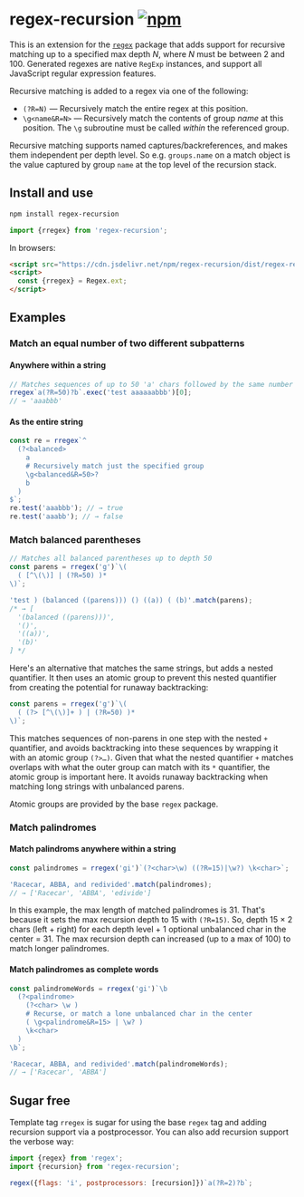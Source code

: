 # regex-recursion [![npm](https://img.shields.io/npm/v/regex-recursion)](https://www.npmjs.com/package/regex-recursion)

This is an extension for the [`regex`](https://github.com/slevithan/regex) package that adds support for recursive matching up to a specified max depth *N*, where *N* must be between 2 and 100. Generated regexes are native `RegExp` instances, and support all JavaScript regular expression features.

Recursive matching is added to a regex via one of the following:

- `(?R=N)` — Recursively match the entire regex at this position.
- `\g<name&R=N>` — Recursively match the contents of group *name* at this position. The `\g` subroutine must be called *within* the referenced group.

Recursive matching supports named captures/backreferences, and makes them independent per depth level. So e.g. `groups.name` on a match object is the value captured by group `name` at the top level of the recursion stack.

## Install and use

```sh
npm install regex-recursion
```

```js
import {rregex} from 'regex-recursion';
```

In browsers:

```html
<script src="https://cdn.jsdelivr.net/npm/regex-recursion/dist/regex-recursion.min.js"></script>
<script>
  const {rregex} = Regex.ext;
</script>
```

## Examples

### Match an equal number of two different subpatterns

#### Anywhere within a string

```js
// Matches sequences of up to 50 'a' chars followed by the same number of 'b'
rregex`a(?R=50)?b`.exec('test aaaaaabbb')[0];
// → 'aaabbb'
```

#### As the entire string

```js
const re = rregex`^
  (?<balanced>
    a
    # Recursively match just the specified group
    \g<balanced&R=50>?
    b
  )
$`;
re.test('aaabbb'); // → true
re.test('aaabb'); // → false
```

### Match balanced parentheses

```js
// Matches all balanced parentheses up to depth 50
const parens = rregex('g')`\(
  ( [^\(\)] | (?R=50) )*
\)`;

'test ) (balanced ((parens))) () ((a)) ( (b)'.match(parens);
/* → [
  '(balanced ((parens)))',
  '()',
  '((a))',
  '(b)'
] */
```

Here's an alternative that matches the same strings, but adds a nested quantifier. It then uses an atomic group to prevent this nested quantifier from creating the potential for runaway backtracking:

```js
const parens = rregex('g')`\(
  ( (?> [^\(\)]+ ) | (?R=50) )*
\)`;
```

This matches sequences of non-parens in one step with the nested `+` quantifier, and avoids backtracking into these sequences by wrapping it with an atomic group `(?>…)`. Given that what the nested quantifier `+` matches overlaps with what the outer group can match with its `*` quantifier, the atomic group is important here. It avoids runaway backtracking when matching long strings with unbalanced parens.

Atomic groups are provided by the base `regex` package.

### Match palindromes

#### Match palindroms anywhere within a string

```js
const palindromes = rregex('gi')`(?<char>\w) ((?R=15)|\w?) \k<char>`;

'Racecar, ABBA, and redivided'.match(palindromes);
// → ['Racecar', 'ABBA', 'edivide']
```

In this example, the max length of matched palindromes is 31. That's because it sets the max recursion depth to 15 with `(?R=15)`. So, depth 15 × 2 chars (left + right) for each depth level + 1 optional unbalanced char in the center = 31. The max recursion depth can increased (up to a max of 100) to match longer palindromes.

#### Match palindromes as complete words

```js
const palindromeWords = rregex('gi')`\b
  (?<palindrome>
    (?<char> \w )
    # Recurse, or match a lone unbalanced char in the center
    ( \g<palindrome&R=15> | \w? )
    \k<char>
  )
\b`;

'Racecar, ABBA, and redivided'.match(palindromeWords);
// → ['Racecar', 'ABBA']
```

## Sugar free

Template tag `rregex` is sugar for using the base `regex` tag and adding recursion support via a postprocessor. You can also add recursion support the verbose way:

```js
import {regex} from 'regex';
import {recursion} from 'regex-recursion';

regex({flags: 'i', postprocessors: [recursion]})`a(?R=2)?b`;
```
